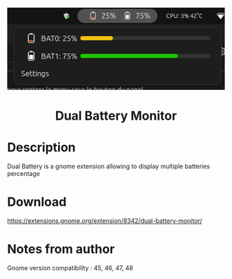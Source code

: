 <p align="center">
  <img src="/assets/img.png" />
  <h1 align="center">Dual Battery Monitor</h1>
</p>

Description
===========
Dual Battery is a gnome extension allowing to display multiple batteries percentage

# Download
https://extensions.gnome.org/extension/8342/dual-battery-monitor/
# Notes from author
Gnome version compatibility : 45, 46, 47, 48
